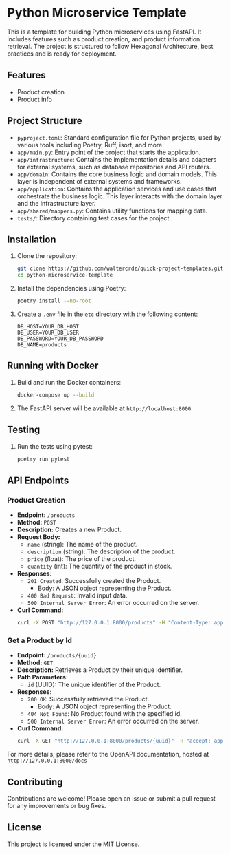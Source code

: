 # Python Microservice Template

This is a template for building Python microservices using FastAPI. It includes features such as product creation, and product information retrieval. The project is structured to follow Hexagonal Architecture, best practices and is ready for deployment.

## Features

- Product creation
- Product info

## Project Structure

* `pyproject.toml`: Standard configuration file for Python projects, used by various tools including Poetry, Ruff, isort, and more.
* `app/main.py`: Entry point of the project that starts the application.
* `app/infrastructure`: Contains the implementation details and adapters for external systems, such as database repositories and API routers.
* `app/domain`: Contains the core business logic and domain models. This layer is independent of external systems and frameworks.
* `app/application`: Contains the application services and use cases that orchestrate the business logic. This layer interacts with the domain layer and the infrastructure layer.
* `app/shared/mappers.py`: Contains utility functions for mapping data.
* `tests/`: Directory containing test cases for the project.

## Installation

1. Clone the repository:
    ```bash
    git clone https://github.com/waltercrdz/quick-project-templates.git
    cd python-microservice-template
    ```

2. Install the dependencies using Poetry:
    ```bash
    poetry install --no-root
    ```

3. Create a `.env` file in the `etc` directory with the following content:
    ```env
    DB_HOST=YOUR_DB_HOST
    DB_USER=YOUR_DB_USER
    DB_PASSWORD=YOUR_DB_PASSWORD
    DB_NAME=products
    ```

## Running with Docker

1. Build and run the Docker containers:
    ```bash
    docker-compose up --build
    ```

2. The FastAPI server will be available at `http://localhost:8000`.

## Testing

1. Run the tests using pytest:
    ```bash
    poetry run pytest
    ```

## API Endpoints

### Product Creation

- **Endpoint:** `/products`
- **Method:** `POST`
- **Description:** Creates a new Product.
- **Request Body:**
    - `name` (string): The name of the product.
    - `description` (string): The description of the product.
    - `price` (float): The price of the product.
    - `quantity` (int): The quantity of the product in stock.
- **Responses:**
    - `201 Created`: Successfully created the Product.
        - Body: A JSON object representing the Product.
    - `400 Bad Request`: Invalid input data.
    - `500 Internal Server Error`: An error occurred on the server.
- **Curl Command:**
    ```bash
    curl -X POST "http://127.0.0.1:8000/products" -H "Content-Type: application/json" -d '{"name": "Sample Product", "description": "This is a sample product", "price": 19.99, "quantity": 100}'
    ```

### Get a Product by Id

- **Endpoint:** `/products/{uuid}`
- **Method:** `GET`
- **Description:** Retrieves a Product by their unique identifier.
- **Path Parameters:**
    - `id` (UUID): The unique identifier of the Product.
- **Responses:**
    - `200 OK`: Successfully retrieved the Product.
        - Body: A JSON object representing the Product.
    - `404 Not Found`: No Product found with the specified id.
    - `500 Internal Server Error`: An error occurred on the server.
- **Curl Command:**
    ```bash
    curl -X GET "http://127.0.0.1:8000/products/{uuid}" -H "accept: application/json"
    ```

For more details, please refer to the OpenAPI documentation, hosted at `http://127.0.0.1:8000/docs`

## Contributing

Contributions are welcome! Please open an issue or submit a pull request for any improvements or bug fixes.

## License

This project is licensed under the MIT License.